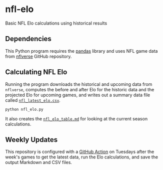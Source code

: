 # nfl-elo

Basic NFL Elo calculations using historical results

## Dependencies

This Python program requires the [pandas](https://pandas.pydata.org/)
library and uses NFL game data from
[nflverse](https://github.com/nflverse/nflverse/) GitHub repository.

## Calculating NFL Elo

Running the program downloads the historical and upcoming data from
`nflverse`, computes the before and after Elo for the historic data
and the projected Elo for upcoming games, and writes out a summary
data file called [`nfl_latest_elo.csv`](nfl_latest_elo.csv).

```
python nfl_elo.py
```

It also creates the [`nfl_elo_table.md`](nfl_elo_table.md) for looking
at the current season calculations.

## Weekly Updates

This repository is configured with a [GitHub
Action](.github/workflows/update_elo.yml) on Tuesdays after the week's
games to get the latest data, run the Elo calculations, and save the
output Markdown and CSV files.



